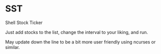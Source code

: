 SST
===

Shell Stock Ticker

Just add stocks to the list, change the interval to your liking, and run.

May update down the line to be a bit more user friendly using ncurses or similar.

